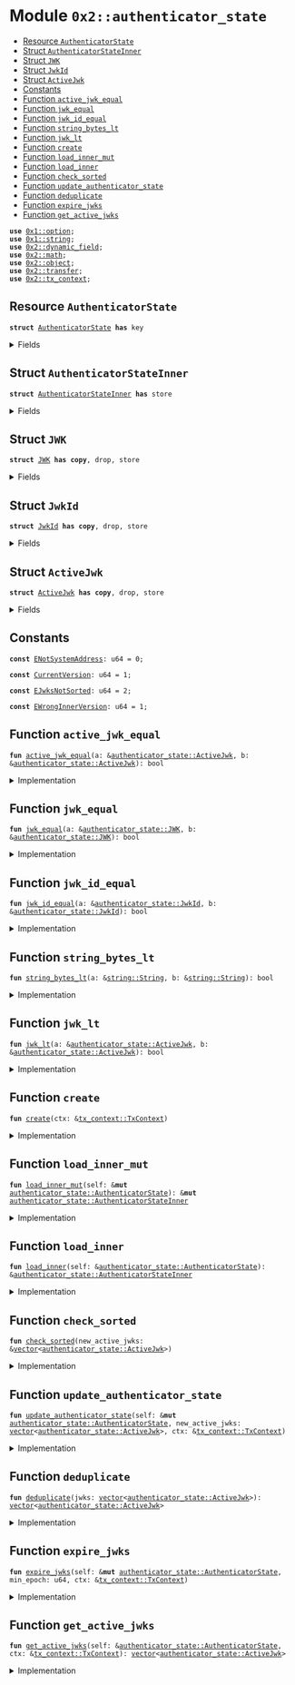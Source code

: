 
<a name="0x2_authenticator_state"></a>

# Module `0x2::authenticator_state`



-  [Resource `AuthenticatorState`](#0x2_authenticator_state_AuthenticatorState)
-  [Struct `AuthenticatorStateInner`](#0x2_authenticator_state_AuthenticatorStateInner)
-  [Struct `JWK`](#0x2_authenticator_state_JWK)
-  [Struct `JwkId`](#0x2_authenticator_state_JwkId)
-  [Struct `ActiveJwk`](#0x2_authenticator_state_ActiveJwk)
-  [Constants](#@Constants_0)
-  [Function `active_jwk_equal`](#0x2_authenticator_state_active_jwk_equal)
-  [Function `jwk_equal`](#0x2_authenticator_state_jwk_equal)
-  [Function `jwk_id_equal`](#0x2_authenticator_state_jwk_id_equal)
-  [Function `string_bytes_lt`](#0x2_authenticator_state_string_bytes_lt)
-  [Function `jwk_lt`](#0x2_authenticator_state_jwk_lt)
-  [Function `create`](#0x2_authenticator_state_create)
-  [Function `load_inner_mut`](#0x2_authenticator_state_load_inner_mut)
-  [Function `load_inner`](#0x2_authenticator_state_load_inner)
-  [Function `check_sorted`](#0x2_authenticator_state_check_sorted)
-  [Function `update_authenticator_state`](#0x2_authenticator_state_update_authenticator_state)
-  [Function `deduplicate`](#0x2_authenticator_state_deduplicate)
-  [Function `expire_jwks`](#0x2_authenticator_state_expire_jwks)
-  [Function `get_active_jwks`](#0x2_authenticator_state_get_active_jwks)


<pre><code><b>use</b> <a href="../../dependencies/move-stdlib/option.md#0x1_option">0x1::option</a>;
<b>use</b> <a href="../../dependencies/move-stdlib/string.md#0x1_string">0x1::string</a>;
<b>use</b> <a href="../../dependencies/mgo-framework/dynamic_field.md#0x2_dynamic_field">0x2::dynamic_field</a>;
<b>use</b> <a href="../../dependencies/mgo-framework/math.md#0x2_math">0x2::math</a>;
<b>use</b> <a href="../../dependencies/mgo-framework/object.md#0x2_object">0x2::object</a>;
<b>use</b> <a href="../../dependencies/mgo-framework/transfer.md#0x2_transfer">0x2::transfer</a>;
<b>use</b> <a href="../../dependencies/mgo-framework/tx_context.md#0x2_tx_context">0x2::tx_context</a>;
</code></pre>



<a name="0x2_authenticator_state_AuthenticatorState"></a>

## Resource `AuthenticatorState`



<pre><code><b>struct</b> <a href="../../dependencies/mgo-framework/authenticator_state.md#0x2_authenticator_state_AuthenticatorState">AuthenticatorState</a> <b>has</b> key
</code></pre>



<details>
<summary>Fields</summary>


<dl>
<dt>
<code>id: <a href="../../dependencies/mgo-framework/object.md#0x2_object_UID">object::UID</a></code>
</dt>
<dd>

</dd>
<dt>
<code>version: u64</code>
</dt>
<dd>

</dd>
</dl>


</details>

<a name="0x2_authenticator_state_AuthenticatorStateInner"></a>

## Struct `AuthenticatorStateInner`



<pre><code><b>struct</b> <a href="../../dependencies/mgo-framework/authenticator_state.md#0x2_authenticator_state_AuthenticatorStateInner">AuthenticatorStateInner</a> <b>has</b> store
</code></pre>



<details>
<summary>Fields</summary>


<dl>
<dt>
<code>version: u64</code>
</dt>
<dd>

</dd>
<dt>
<code>active_jwks: <a href="../../dependencies/move-stdlib/vector.md#0x1_vector">vector</a>&lt;<a href="../../dependencies/mgo-framework/authenticator_state.md#0x2_authenticator_state_ActiveJwk">authenticator_state::ActiveJwk</a>&gt;</code>
</dt>
<dd>

</dd>
</dl>


</details>

<a name="0x2_authenticator_state_JWK"></a>

## Struct `JWK`



<pre><code><b>struct</b> <a href="../../dependencies/mgo-framework/authenticator_state.md#0x2_authenticator_state_JWK">JWK</a> <b>has</b> <b>copy</b>, drop, store
</code></pre>



<details>
<summary>Fields</summary>


<dl>
<dt>
<code>kty: <a href="../../dependencies/move-stdlib/string.md#0x1_string_String">string::String</a></code>
</dt>
<dd>

</dd>
<dt>
<code>e: <a href="../../dependencies/move-stdlib/string.md#0x1_string_String">string::String</a></code>
</dt>
<dd>

</dd>
<dt>
<code>n: <a href="../../dependencies/move-stdlib/string.md#0x1_string_String">string::String</a></code>
</dt>
<dd>

</dd>
<dt>
<code>alg: <a href="../../dependencies/move-stdlib/string.md#0x1_string_String">string::String</a></code>
</dt>
<dd>

</dd>
</dl>


</details>

<a name="0x2_authenticator_state_JwkId"></a>

## Struct `JwkId`



<pre><code><b>struct</b> <a href="../../dependencies/mgo-framework/authenticator_state.md#0x2_authenticator_state_JwkId">JwkId</a> <b>has</b> <b>copy</b>, drop, store
</code></pre>



<details>
<summary>Fields</summary>


<dl>
<dt>
<code>iss: <a href="../../dependencies/move-stdlib/string.md#0x1_string_String">string::String</a></code>
</dt>
<dd>

</dd>
<dt>
<code>kid: <a href="../../dependencies/move-stdlib/string.md#0x1_string_String">string::String</a></code>
</dt>
<dd>

</dd>
</dl>


</details>

<a name="0x2_authenticator_state_ActiveJwk"></a>

## Struct `ActiveJwk`



<pre><code><b>struct</b> <a href="../../dependencies/mgo-framework/authenticator_state.md#0x2_authenticator_state_ActiveJwk">ActiveJwk</a> <b>has</b> <b>copy</b>, drop, store
</code></pre>



<details>
<summary>Fields</summary>


<dl>
<dt>
<code>jwk_id: <a href="../../dependencies/mgo-framework/authenticator_state.md#0x2_authenticator_state_JwkId">authenticator_state::JwkId</a></code>
</dt>
<dd>

</dd>
<dt>
<code>jwk: <a href="../../dependencies/mgo-framework/authenticator_state.md#0x2_authenticator_state_JWK">authenticator_state::JWK</a></code>
</dt>
<dd>

</dd>
<dt>
<code>epoch: u64</code>
</dt>
<dd>

</dd>
</dl>


</details>

<a name="@Constants_0"></a>

## Constants


<a name="0x2_authenticator_state_ENotSystemAddress"></a>



<pre><code><b>const</b> <a href="../../dependencies/mgo-framework/authenticator_state.md#0x2_authenticator_state_ENotSystemAddress">ENotSystemAddress</a>: u64 = 0;
</code></pre>



<a name="0x2_authenticator_state_CurrentVersion"></a>



<pre><code><b>const</b> <a href="../../dependencies/mgo-framework/authenticator_state.md#0x2_authenticator_state_CurrentVersion">CurrentVersion</a>: u64 = 1;
</code></pre>



<a name="0x2_authenticator_state_EJwksNotSorted"></a>



<pre><code><b>const</b> <a href="../../dependencies/mgo-framework/authenticator_state.md#0x2_authenticator_state_EJwksNotSorted">EJwksNotSorted</a>: u64 = 2;
</code></pre>



<a name="0x2_authenticator_state_EWrongInnerVersion"></a>



<pre><code><b>const</b> <a href="../../dependencies/mgo-framework/authenticator_state.md#0x2_authenticator_state_EWrongInnerVersion">EWrongInnerVersion</a>: u64 = 1;
</code></pre>



<a name="0x2_authenticator_state_active_jwk_equal"></a>

## Function `active_jwk_equal`



<pre><code><b>fun</b> <a href="../../dependencies/mgo-framework/authenticator_state.md#0x2_authenticator_state_active_jwk_equal">active_jwk_equal</a>(a: &<a href="../../dependencies/mgo-framework/authenticator_state.md#0x2_authenticator_state_ActiveJwk">authenticator_state::ActiveJwk</a>, b: &<a href="../../dependencies/mgo-framework/authenticator_state.md#0x2_authenticator_state_ActiveJwk">authenticator_state::ActiveJwk</a>): bool
</code></pre>



<details>
<summary>Implementation</summary>


<pre><code><b>fun</b> <a href="../../dependencies/mgo-framework/authenticator_state.md#0x2_authenticator_state_active_jwk_equal">active_jwk_equal</a>(a: &<a href="../../dependencies/mgo-framework/authenticator_state.md#0x2_authenticator_state_ActiveJwk">ActiveJwk</a>, b: &<a href="../../dependencies/mgo-framework/authenticator_state.md#0x2_authenticator_state_ActiveJwk">ActiveJwk</a>): bool {
    // note: epoch is ignored
    <a href="../../dependencies/mgo-framework/authenticator_state.md#0x2_authenticator_state_jwk_equal">jwk_equal</a>(&a.jwk, &b.jwk) && <a href="../../dependencies/mgo-framework/authenticator_state.md#0x2_authenticator_state_jwk_id_equal">jwk_id_equal</a>(&a.jwk_id, &b.jwk_id)
}
</code></pre>



</details>

<a name="0x2_authenticator_state_jwk_equal"></a>

## Function `jwk_equal`



<pre><code><b>fun</b> <a href="../../dependencies/mgo-framework/authenticator_state.md#0x2_authenticator_state_jwk_equal">jwk_equal</a>(a: &<a href="../../dependencies/mgo-framework/authenticator_state.md#0x2_authenticator_state_JWK">authenticator_state::JWK</a>, b: &<a href="../../dependencies/mgo-framework/authenticator_state.md#0x2_authenticator_state_JWK">authenticator_state::JWK</a>): bool
</code></pre>



<details>
<summary>Implementation</summary>


<pre><code><b>fun</b> <a href="../../dependencies/mgo-framework/authenticator_state.md#0x2_authenticator_state_jwk_equal">jwk_equal</a>(a: &<a href="../../dependencies/mgo-framework/authenticator_state.md#0x2_authenticator_state_JWK">JWK</a>, b: &<a href="../../dependencies/mgo-framework/authenticator_state.md#0x2_authenticator_state_JWK">JWK</a>): bool {
    (&a.kty == &b.kty) &&
       (&a.e == &b.e) &&
       (&a.n == &b.n) &&
       (&a.alg == &b.alg)
}
</code></pre>



</details>

<a name="0x2_authenticator_state_jwk_id_equal"></a>

## Function `jwk_id_equal`



<pre><code><b>fun</b> <a href="../../dependencies/mgo-framework/authenticator_state.md#0x2_authenticator_state_jwk_id_equal">jwk_id_equal</a>(a: &<a href="../../dependencies/mgo-framework/authenticator_state.md#0x2_authenticator_state_JwkId">authenticator_state::JwkId</a>, b: &<a href="../../dependencies/mgo-framework/authenticator_state.md#0x2_authenticator_state_JwkId">authenticator_state::JwkId</a>): bool
</code></pre>



<details>
<summary>Implementation</summary>


<pre><code><b>fun</b> <a href="../../dependencies/mgo-framework/authenticator_state.md#0x2_authenticator_state_jwk_id_equal">jwk_id_equal</a>(a: &<a href="../../dependencies/mgo-framework/authenticator_state.md#0x2_authenticator_state_JwkId">JwkId</a>, b: &<a href="../../dependencies/mgo-framework/authenticator_state.md#0x2_authenticator_state_JwkId">JwkId</a>): bool {
    (&a.iss == &b.iss) && (&a.kid == &b.kid)
}
</code></pre>



</details>

<a name="0x2_authenticator_state_string_bytes_lt"></a>

## Function `string_bytes_lt`



<pre><code><b>fun</b> <a href="../../dependencies/mgo-framework/authenticator_state.md#0x2_authenticator_state_string_bytes_lt">string_bytes_lt</a>(a: &<a href="../../dependencies/move-stdlib/string.md#0x1_string_String">string::String</a>, b: &<a href="../../dependencies/move-stdlib/string.md#0x1_string_String">string::String</a>): bool
</code></pre>



<details>
<summary>Implementation</summary>


<pre><code><b>fun</b> <a href="../../dependencies/mgo-framework/authenticator_state.md#0x2_authenticator_state_string_bytes_lt">string_bytes_lt</a>(a: &String, b: &String): bool {
    <b>let</b> a_bytes = <a href="../../dependencies/move-stdlib/string.md#0x1_string_bytes">string::bytes</a>(a);
    <b>let</b> b_bytes = <a href="../../dependencies/move-stdlib/string.md#0x1_string_bytes">string::bytes</a>(b);

    <b>if</b> (<a href="../../dependencies/move-stdlib/vector.md#0x1_vector_length">vector::length</a>(a_bytes) &lt; <a href="../../dependencies/move-stdlib/vector.md#0x1_vector_length">vector::length</a>(b_bytes)) {
        <b>true</b>
    } <b>else</b> <b>if</b> (<a href="../../dependencies/move-stdlib/vector.md#0x1_vector_length">vector::length</a>(a_bytes) &gt; <a href="../../dependencies/move-stdlib/vector.md#0x1_vector_length">vector::length</a>(b_bytes)) {
        <b>false</b>
    } <b>else</b> {
        <b>let</b> i = 0;
        <b>while</b> (i &lt; <a href="../../dependencies/move-stdlib/vector.md#0x1_vector_length">vector::length</a>(a_bytes)) {
            <b>let</b> a_byte = *<a href="../../dependencies/move-stdlib/vector.md#0x1_vector_borrow">vector::borrow</a>(a_bytes, i);
            <b>let</b> b_byte = *<a href="../../dependencies/move-stdlib/vector.md#0x1_vector_borrow">vector::borrow</a>(b_bytes, i);
            <b>if</b> (a_byte &lt; b_byte) {
                <b>return</b> <b>true</b>
            } <b>else</b> <b>if</b> (a_byte &gt; b_byte) {
                <b>return</b> <b>false</b>
            };
            i = i + 1;
        };
        // all bytes are equal
        <b>false</b>
    }
}
</code></pre>



</details>

<a name="0x2_authenticator_state_jwk_lt"></a>

## Function `jwk_lt`



<pre><code><b>fun</b> <a href="../../dependencies/mgo-framework/authenticator_state.md#0x2_authenticator_state_jwk_lt">jwk_lt</a>(a: &<a href="../../dependencies/mgo-framework/authenticator_state.md#0x2_authenticator_state_ActiveJwk">authenticator_state::ActiveJwk</a>, b: &<a href="../../dependencies/mgo-framework/authenticator_state.md#0x2_authenticator_state_ActiveJwk">authenticator_state::ActiveJwk</a>): bool
</code></pre>



<details>
<summary>Implementation</summary>


<pre><code><b>fun</b> <a href="../../dependencies/mgo-framework/authenticator_state.md#0x2_authenticator_state_jwk_lt">jwk_lt</a>(a: &<a href="../../dependencies/mgo-framework/authenticator_state.md#0x2_authenticator_state_ActiveJwk">ActiveJwk</a>, b: &<a href="../../dependencies/mgo-framework/authenticator_state.md#0x2_authenticator_state_ActiveJwk">ActiveJwk</a>): bool {
    // note: epoch is ignored
    <b>if</b> (&a.jwk_id.iss != &b.jwk_id.iss) {
        <b>return</b> <a href="../../dependencies/mgo-framework/authenticator_state.md#0x2_authenticator_state_string_bytes_lt">string_bytes_lt</a>(&a.jwk_id.iss, &b.jwk_id.iss)
    };
    <b>if</b> (&a.jwk_id.kid != &b.jwk_id.kid) {
        <b>return</b> <a href="../../dependencies/mgo-framework/authenticator_state.md#0x2_authenticator_state_string_bytes_lt">string_bytes_lt</a>(&a.jwk_id.kid, &b.jwk_id.kid)
    };
    <b>if</b> (&a.jwk.kty != &b.jwk.kty) {
        <b>return</b> <a href="../../dependencies/mgo-framework/authenticator_state.md#0x2_authenticator_state_string_bytes_lt">string_bytes_lt</a>(&a.jwk.kty, &b.jwk.kty)
    };
    <b>if</b> (&a.jwk.e != &b.jwk.e) {
        <b>return</b> <a href="../../dependencies/mgo-framework/authenticator_state.md#0x2_authenticator_state_string_bytes_lt">string_bytes_lt</a>(&a.jwk.e, &b.jwk.e)
    };
    <b>if</b> (&a.jwk.n != &b.jwk.n) {
        <b>return</b> <a href="../../dependencies/mgo-framework/authenticator_state.md#0x2_authenticator_state_string_bytes_lt">string_bytes_lt</a>(&a.jwk.n, &b.jwk.n)
    };
    <a href="../../dependencies/mgo-framework/authenticator_state.md#0x2_authenticator_state_string_bytes_lt">string_bytes_lt</a>(&a.jwk.alg, &b.jwk.alg)
}
</code></pre>



</details>

<a name="0x2_authenticator_state_create"></a>

## Function `create`



<pre><code><b>fun</b> <a href="../../dependencies/mgo-framework/authenticator_state.md#0x2_authenticator_state_create">create</a>(ctx: &<a href="../../dependencies/mgo-framework/tx_context.md#0x2_tx_context_TxContext">tx_context::TxContext</a>)
</code></pre>



<details>
<summary>Implementation</summary>


<pre><code><b>fun</b> <a href="../../dependencies/mgo-framework/authenticator_state.md#0x2_authenticator_state_create">create</a>(ctx: &TxContext) {
    <b>assert</b>!(<a href="../../dependencies/mgo-framework/tx_context.md#0x2_tx_context_sender">tx_context::sender</a>(ctx) == @0x0, <a href="../../dependencies/mgo-framework/authenticator_state.md#0x2_authenticator_state_ENotSystemAddress">ENotSystemAddress</a>);

    <b>let</b> version = <a href="../../dependencies/mgo-framework/authenticator_state.md#0x2_authenticator_state_CurrentVersion">CurrentVersion</a>;

    <b>let</b> inner = <a href="../../dependencies/mgo-framework/authenticator_state.md#0x2_authenticator_state_AuthenticatorStateInner">AuthenticatorStateInner</a> {
        version,
        active_jwks: <a href="../../dependencies/move-stdlib/vector.md#0x1_vector">vector</a>[],
    };

    <b>let</b> self = <a href="../../dependencies/mgo-framework/authenticator_state.md#0x2_authenticator_state_AuthenticatorState">AuthenticatorState</a> {
        id: <a href="../../dependencies/mgo-framework/object.md#0x2_object_authenticator_state">object::authenticator_state</a>(),
        version,
    };

    <a href="../../dependencies/mgo-framework/dynamic_field.md#0x2_dynamic_field_add">dynamic_field::add</a>(&<b>mut</b> self.id, version, inner);
    <a href="../../dependencies/mgo-framework/transfer.md#0x2_transfer_share_object">transfer::share_object</a>(self);
}
</code></pre>



</details>

<a name="0x2_authenticator_state_load_inner_mut"></a>

## Function `load_inner_mut`



<pre><code><b>fun</b> <a href="../../dependencies/mgo-framework/authenticator_state.md#0x2_authenticator_state_load_inner_mut">load_inner_mut</a>(self: &<b>mut</b> <a href="../../dependencies/mgo-framework/authenticator_state.md#0x2_authenticator_state_AuthenticatorState">authenticator_state::AuthenticatorState</a>): &<b>mut</b> <a href="../../dependencies/mgo-framework/authenticator_state.md#0x2_authenticator_state_AuthenticatorStateInner">authenticator_state::AuthenticatorStateInner</a>
</code></pre>



<details>
<summary>Implementation</summary>


<pre><code><b>fun</b> <a href="../../dependencies/mgo-framework/authenticator_state.md#0x2_authenticator_state_load_inner_mut">load_inner_mut</a>(
    self: &<b>mut</b> <a href="../../dependencies/mgo-framework/authenticator_state.md#0x2_authenticator_state_AuthenticatorState">AuthenticatorState</a>,
): &<b>mut</b> <a href="../../dependencies/mgo-framework/authenticator_state.md#0x2_authenticator_state_AuthenticatorStateInner">AuthenticatorStateInner</a> {
    <b>let</b> version = self.version;

    // replace this <b>with</b> a lazy <b>update</b> function when we add a new version of the inner <a href="../../dependencies/mgo-framework/object.md#0x2_object">object</a>.
    <b>assert</b>!(version == <a href="../../dependencies/mgo-framework/authenticator_state.md#0x2_authenticator_state_CurrentVersion">CurrentVersion</a>, <a href="../../dependencies/mgo-framework/authenticator_state.md#0x2_authenticator_state_EWrongInnerVersion">EWrongInnerVersion</a>);

    <b>let</b> inner: &<b>mut</b> <a href="../../dependencies/mgo-framework/authenticator_state.md#0x2_authenticator_state_AuthenticatorStateInner">AuthenticatorStateInner</a> = <a href="../../dependencies/mgo-framework/dynamic_field.md#0x2_dynamic_field_borrow_mut">dynamic_field::borrow_mut</a>(&<b>mut</b> self.id, self.version);

    <b>assert</b>!(inner.version == version, <a href="../../dependencies/mgo-framework/authenticator_state.md#0x2_authenticator_state_EWrongInnerVersion">EWrongInnerVersion</a>);
    inner
}
</code></pre>



</details>

<a name="0x2_authenticator_state_load_inner"></a>

## Function `load_inner`



<pre><code><b>fun</b> <a href="../../dependencies/mgo-framework/authenticator_state.md#0x2_authenticator_state_load_inner">load_inner</a>(self: &<a href="../../dependencies/mgo-framework/authenticator_state.md#0x2_authenticator_state_AuthenticatorState">authenticator_state::AuthenticatorState</a>): &<a href="../../dependencies/mgo-framework/authenticator_state.md#0x2_authenticator_state_AuthenticatorStateInner">authenticator_state::AuthenticatorStateInner</a>
</code></pre>



<details>
<summary>Implementation</summary>


<pre><code><b>fun</b> <a href="../../dependencies/mgo-framework/authenticator_state.md#0x2_authenticator_state_load_inner">load_inner</a>(
    self: &<a href="../../dependencies/mgo-framework/authenticator_state.md#0x2_authenticator_state_AuthenticatorState">AuthenticatorState</a>,
): &<a href="../../dependencies/mgo-framework/authenticator_state.md#0x2_authenticator_state_AuthenticatorStateInner">AuthenticatorStateInner</a> {
    <b>let</b> version = self.version;

    // replace this <b>with</b> a lazy <b>update</b> function when we add a new version of the inner <a href="../../dependencies/mgo-framework/object.md#0x2_object">object</a>.
    <b>assert</b>!(version == <a href="../../dependencies/mgo-framework/authenticator_state.md#0x2_authenticator_state_CurrentVersion">CurrentVersion</a>, <a href="../../dependencies/mgo-framework/authenticator_state.md#0x2_authenticator_state_EWrongInnerVersion">EWrongInnerVersion</a>);

    <b>let</b> inner: &<a href="../../dependencies/mgo-framework/authenticator_state.md#0x2_authenticator_state_AuthenticatorStateInner">AuthenticatorStateInner</a> = <a href="../../dependencies/mgo-framework/dynamic_field.md#0x2_dynamic_field_borrow">dynamic_field::borrow</a>(&self.id, self.version);

    <b>assert</b>!(inner.version == version, <a href="../../dependencies/mgo-framework/authenticator_state.md#0x2_authenticator_state_EWrongInnerVersion">EWrongInnerVersion</a>);
    inner
}
</code></pre>



</details>

<a name="0x2_authenticator_state_check_sorted"></a>

## Function `check_sorted`



<pre><code><b>fun</b> <a href="../../dependencies/mgo-framework/authenticator_state.md#0x2_authenticator_state_check_sorted">check_sorted</a>(new_active_jwks: &<a href="../../dependencies/move-stdlib/vector.md#0x1_vector">vector</a>&lt;<a href="../../dependencies/mgo-framework/authenticator_state.md#0x2_authenticator_state_ActiveJwk">authenticator_state::ActiveJwk</a>&gt;)
</code></pre>



<details>
<summary>Implementation</summary>


<pre><code><b>fun</b> <a href="../../dependencies/mgo-framework/authenticator_state.md#0x2_authenticator_state_check_sorted">check_sorted</a>(new_active_jwks: &<a href="../../dependencies/move-stdlib/vector.md#0x1_vector">vector</a>&lt;<a href="../../dependencies/mgo-framework/authenticator_state.md#0x2_authenticator_state_ActiveJwk">ActiveJwk</a>&gt;) {
    <b>let</b> i = 0;
    <b>while</b> (i &lt; <a href="../../dependencies/move-stdlib/vector.md#0x1_vector_length">vector::length</a>(new_active_jwks) - 1) {
        <b>let</b> a = <a href="../../dependencies/move-stdlib/vector.md#0x1_vector_borrow">vector::borrow</a>(new_active_jwks, i);
        <b>let</b> b = <a href="../../dependencies/move-stdlib/vector.md#0x1_vector_borrow">vector::borrow</a>(new_active_jwks, i + 1);
        <b>assert</b>!(<a href="../../dependencies/mgo-framework/authenticator_state.md#0x2_authenticator_state_jwk_lt">jwk_lt</a>(a, b), <a href="../../dependencies/mgo-framework/authenticator_state.md#0x2_authenticator_state_EJwksNotSorted">EJwksNotSorted</a>);
        i = i + 1;
    };
}
</code></pre>



</details>

<a name="0x2_authenticator_state_update_authenticator_state"></a>

## Function `update_authenticator_state`



<pre><code><b>fun</b> <a href="../../dependencies/mgo-framework/authenticator_state.md#0x2_authenticator_state_update_authenticator_state">update_authenticator_state</a>(self: &<b>mut</b> <a href="../../dependencies/mgo-framework/authenticator_state.md#0x2_authenticator_state_AuthenticatorState">authenticator_state::AuthenticatorState</a>, new_active_jwks: <a href="../../dependencies/move-stdlib/vector.md#0x1_vector">vector</a>&lt;<a href="../../dependencies/mgo-framework/authenticator_state.md#0x2_authenticator_state_ActiveJwk">authenticator_state::ActiveJwk</a>&gt;, ctx: &<a href="../../dependencies/mgo-framework/tx_context.md#0x2_tx_context_TxContext">tx_context::TxContext</a>)
</code></pre>



<details>
<summary>Implementation</summary>


<pre><code><b>fun</b> <a href="../../dependencies/mgo-framework/authenticator_state.md#0x2_authenticator_state_update_authenticator_state">update_authenticator_state</a>(
    self: &<b>mut</b> <a href="../../dependencies/mgo-framework/authenticator_state.md#0x2_authenticator_state_AuthenticatorState">AuthenticatorState</a>,
    new_active_jwks: <a href="../../dependencies/move-stdlib/vector.md#0x1_vector">vector</a>&lt;<a href="../../dependencies/mgo-framework/authenticator_state.md#0x2_authenticator_state_ActiveJwk">ActiveJwk</a>&gt;,
    ctx: &TxContext,
) {
    // Validator will make a special system call <b>with</b> sender set <b>as</b> 0x0.
    <b>assert</b>!(<a href="../../dependencies/mgo-framework/tx_context.md#0x2_tx_context_sender">tx_context::sender</a>(ctx) == @0x0, <a href="../../dependencies/mgo-framework/authenticator_state.md#0x2_authenticator_state_ENotSystemAddress">ENotSystemAddress</a>);

    <a href="../../dependencies/mgo-framework/authenticator_state.md#0x2_authenticator_state_check_sorted">check_sorted</a>(&new_active_jwks);
    <b>let</b> new_active_jwks = <a href="../../dependencies/mgo-framework/authenticator_state.md#0x2_authenticator_state_deduplicate">deduplicate</a>(new_active_jwks);

    <b>let</b> inner = <a href="../../dependencies/mgo-framework/authenticator_state.md#0x2_authenticator_state_load_inner_mut">load_inner_mut</a>(self);

    <b>let</b> res = <a href="../../dependencies/move-stdlib/vector.md#0x1_vector">vector</a>[];
    <b>let</b> i = 0;
    <b>let</b> j = 0;
    <b>let</b> active_jwks_len = <a href="../../dependencies/move-stdlib/vector.md#0x1_vector_length">vector::length</a>(&inner.active_jwks);
    <b>let</b> new_active_jwks_len = <a href="../../dependencies/move-stdlib/vector.md#0x1_vector_length">vector::length</a>(&new_active_jwks);

    <b>while</b> (i &lt; active_jwks_len && j &lt; new_active_jwks_len) {
        <b>let</b> old_jwk = <a href="../../dependencies/move-stdlib/vector.md#0x1_vector_borrow">vector::borrow</a>(&inner.active_jwks, i);
        <b>let</b> new_jwk = <a href="../../dependencies/move-stdlib/vector.md#0x1_vector_borrow">vector::borrow</a>(&new_active_jwks, j);

        // when they are equal, push only one, but <b>use</b> the max epoch of the two
        <b>if</b> (<a href="../../dependencies/mgo-framework/authenticator_state.md#0x2_authenticator_state_active_jwk_equal">active_jwk_equal</a>(old_jwk, new_jwk)) {
            <b>let</b> jwk = *old_jwk;
            jwk.epoch = <a href="../../dependencies/mgo-framework/math.md#0x2_math_max">math::max</a>(old_jwk.epoch, new_jwk.epoch);
            <a href="../../dependencies/move-stdlib/vector.md#0x1_vector_push_back">vector::push_back</a>(&<b>mut</b> res, jwk);
            i = i + 1;
            j = j + 1;
        } <b>else</b> <b>if</b> (<a href="../../dependencies/mgo-framework/authenticator_state.md#0x2_authenticator_state_jwk_id_equal">jwk_id_equal</a>(&old_jwk.jwk_id, &new_jwk.jwk_id)) {
            // <b>if</b> only jwk_id is equal, then the key <b>has</b> changed. Providers should not send
            // JWKs like this, but <b>if</b> they do, we must ignore the new <a href="../../dependencies/mgo-framework/authenticator_state.md#0x2_authenticator_state_JWK">JWK</a> <b>to</b> avoid having a
            // liveness / forking issues
            <a href="../../dependencies/move-stdlib/vector.md#0x1_vector_push_back">vector::push_back</a>(&<b>mut</b> res, *old_jwk);
            i = i + 1;
            j = j + 1;
        } <b>else</b> <b>if</b> (<a href="../../dependencies/mgo-framework/authenticator_state.md#0x2_authenticator_state_jwk_lt">jwk_lt</a>(old_jwk, new_jwk)) {
            <a href="../../dependencies/move-stdlib/vector.md#0x1_vector_push_back">vector::push_back</a>(&<b>mut</b> res, *old_jwk);
            i = i + 1;
        } <b>else</b> {
            <a href="../../dependencies/move-stdlib/vector.md#0x1_vector_push_back">vector::push_back</a>(&<b>mut</b> res, *new_jwk);
            j = j + 1;
        }
    };

    <b>while</b> (i &lt; active_jwks_len) {
        <a href="../../dependencies/move-stdlib/vector.md#0x1_vector_push_back">vector::push_back</a>(&<b>mut</b> res, *<a href="../../dependencies/move-stdlib/vector.md#0x1_vector_borrow">vector::borrow</a>(&inner.active_jwks, i));
        i = i + 1;
    };
    <b>while</b> (j &lt; new_active_jwks_len) {
        <a href="../../dependencies/move-stdlib/vector.md#0x1_vector_push_back">vector::push_back</a>(&<b>mut</b> res, *<a href="../../dependencies/move-stdlib/vector.md#0x1_vector_borrow">vector::borrow</a>(&new_active_jwks, j));
        j = j + 1;
    };

    inner.active_jwks = res;
}
</code></pre>



</details>

<a name="0x2_authenticator_state_deduplicate"></a>

## Function `deduplicate`



<pre><code><b>fun</b> <a href="../../dependencies/mgo-framework/authenticator_state.md#0x2_authenticator_state_deduplicate">deduplicate</a>(jwks: <a href="../../dependencies/move-stdlib/vector.md#0x1_vector">vector</a>&lt;<a href="../../dependencies/mgo-framework/authenticator_state.md#0x2_authenticator_state_ActiveJwk">authenticator_state::ActiveJwk</a>&gt;): <a href="../../dependencies/move-stdlib/vector.md#0x1_vector">vector</a>&lt;<a href="../../dependencies/mgo-framework/authenticator_state.md#0x2_authenticator_state_ActiveJwk">authenticator_state::ActiveJwk</a>&gt;
</code></pre>



<details>
<summary>Implementation</summary>


<pre><code><b>fun</b> <a href="../../dependencies/mgo-framework/authenticator_state.md#0x2_authenticator_state_deduplicate">deduplicate</a>(jwks: <a href="../../dependencies/move-stdlib/vector.md#0x1_vector">vector</a>&lt;<a href="../../dependencies/mgo-framework/authenticator_state.md#0x2_authenticator_state_ActiveJwk">ActiveJwk</a>&gt;): <a href="../../dependencies/move-stdlib/vector.md#0x1_vector">vector</a>&lt;<a href="../../dependencies/mgo-framework/authenticator_state.md#0x2_authenticator_state_ActiveJwk">ActiveJwk</a>&gt; {
    <b>let</b> res = <a href="../../dependencies/move-stdlib/vector.md#0x1_vector">vector</a>[];
    <b>let</b> i = 0;
    <b>let</b> prev: Option&lt;<a href="../../dependencies/mgo-framework/authenticator_state.md#0x2_authenticator_state_JwkId">JwkId</a>&gt; = <a href="../../dependencies/move-stdlib/option.md#0x1_option_none">option::none</a>();
    <b>while</b> (i &lt; <a href="../../dependencies/move-stdlib/vector.md#0x1_vector_length">vector::length</a>(&jwks)) {
        <b>let</b> jwk = <a href="../../dependencies/move-stdlib/vector.md#0x1_vector_borrow">vector::borrow</a>(&jwks, i);
        <b>if</b> (<a href="../../dependencies/move-stdlib/option.md#0x1_option_is_none">option::is_none</a>(&prev)) {
            <a href="../../dependencies/move-stdlib/option.md#0x1_option_fill">option::fill</a>(&<b>mut</b> prev, jwk.jwk_id);
        } <b>else</b> <b>if</b> (<a href="../../dependencies/mgo-framework/authenticator_state.md#0x2_authenticator_state_jwk_id_equal">jwk_id_equal</a>(<a href="../../dependencies/move-stdlib/option.md#0x1_option_borrow">option::borrow</a>(&prev), &jwk.jwk_id)) {
            // skip duplicate jwks in input
            i = i + 1;
            <b>continue</b>
        } <b>else</b> {
            *<a href="../../dependencies/move-stdlib/option.md#0x1_option_borrow_mut">option::borrow_mut</a>(&<b>mut</b> prev) = jwk.jwk_id;
        };
        <a href="../../dependencies/move-stdlib/vector.md#0x1_vector_push_back">vector::push_back</a>(&<b>mut</b> res, *jwk);
        i = i + 1;
    };
    res
}
</code></pre>



</details>

<a name="0x2_authenticator_state_expire_jwks"></a>

## Function `expire_jwks`



<pre><code><b>fun</b> <a href="../../dependencies/mgo-framework/authenticator_state.md#0x2_authenticator_state_expire_jwks">expire_jwks</a>(self: &<b>mut</b> <a href="../../dependencies/mgo-framework/authenticator_state.md#0x2_authenticator_state_AuthenticatorState">authenticator_state::AuthenticatorState</a>, min_epoch: u64, ctx: &<a href="../../dependencies/mgo-framework/tx_context.md#0x2_tx_context_TxContext">tx_context::TxContext</a>)
</code></pre>



<details>
<summary>Implementation</summary>


<pre><code><b>fun</b> <a href="../../dependencies/mgo-framework/authenticator_state.md#0x2_authenticator_state_expire_jwks">expire_jwks</a>(
    self: &<b>mut</b> <a href="../../dependencies/mgo-framework/authenticator_state.md#0x2_authenticator_state_AuthenticatorState">AuthenticatorState</a>,
    // any jwk below this epoch is not retained
    min_epoch: u64,
    ctx: &TxContext) {
    // This will only be called by <a href="../../mgo_system.md#0x3_mgo_system_advance_epoch">mgo_system::advance_epoch</a>
    <b>assert</b>!(<a href="../../dependencies/mgo-framework/tx_context.md#0x2_tx_context_sender">tx_context::sender</a>(ctx) == @0x0, <a href="../../dependencies/mgo-framework/authenticator_state.md#0x2_authenticator_state_ENotSystemAddress">ENotSystemAddress</a>);

    <b>let</b> inner = <a href="../../dependencies/mgo-framework/authenticator_state.md#0x2_authenticator_state_load_inner_mut">load_inner_mut</a>(self);

    <b>let</b> len = <a href="../../dependencies/move-stdlib/vector.md#0x1_vector_length">vector::length</a>(&inner.active_jwks);

    // first we count how many jwks from each issuer are above the min_epoch
    // and store the counts in a <a href="../../dependencies/move-stdlib/vector.md#0x1_vector">vector</a> that parallels the (sorted) active_jwks <a href="../../dependencies/move-stdlib/vector.md#0x1_vector">vector</a>
    <b>let</b> issuer_max_epochs = <a href="../../dependencies/move-stdlib/vector.md#0x1_vector">vector</a>[];
    <b>let</b> i = 0;
    <b>let</b> prev_issuer: Option&lt;String&gt; = <a href="../../dependencies/move-stdlib/option.md#0x1_option_none">option::none</a>();

    <b>while</b> (i &lt; len) {
        <b>let</b> cur = <a href="../../dependencies/move-stdlib/vector.md#0x1_vector_borrow">vector::borrow</a>(&inner.active_jwks, i);
        <b>let</b> cur_iss = &cur.jwk_id.iss;
        <b>if</b> (<a href="../../dependencies/move-stdlib/option.md#0x1_option_is_none">option::is_none</a>(&prev_issuer)) {
            <a href="../../dependencies/move-stdlib/option.md#0x1_option_fill">option::fill</a>(&<b>mut</b> prev_issuer, *cur_iss);
            <a href="../../dependencies/move-stdlib/vector.md#0x1_vector_push_back">vector::push_back</a>(&<b>mut</b> issuer_max_epochs, cur.epoch);
        } <b>else</b> {
            <b>if</b> (cur_iss == <a href="../../dependencies/move-stdlib/option.md#0x1_option_borrow">option::borrow</a>(&prev_issuer)) {
                <b>let</b> back = <a href="../../dependencies/move-stdlib/vector.md#0x1_vector_length">vector::length</a>(&issuer_max_epochs) - 1;
                <b>let</b> prev_max_epoch = <a href="../../dependencies/move-stdlib/vector.md#0x1_vector_borrow_mut">vector::borrow_mut</a>(&<b>mut</b> issuer_max_epochs, back);
                *prev_max_epoch = <a href="../../dependencies/mgo-framework/math.md#0x2_math_max">math::max</a>(*prev_max_epoch, cur.epoch);
            } <b>else</b> {
                *<a href="../../dependencies/move-stdlib/option.md#0x1_option_borrow_mut">option::borrow_mut</a>(&<b>mut</b> prev_issuer) = *cur_iss;
                <a href="../../dependencies/move-stdlib/vector.md#0x1_vector_push_back">vector::push_back</a>(&<b>mut</b> issuer_max_epochs, cur.epoch);
            }
        };
        i = i + 1;
    };

    // Now, filter out any JWKs that are below the min_epoch, unless that issuer <b>has</b> no
    // JWKs &gt;= the min_epoch, in which case we keep all of them.
    <b>let</b> new_active_jwks: <a href="../../dependencies/move-stdlib/vector.md#0x1_vector">vector</a>&lt;<a href="../../dependencies/mgo-framework/authenticator_state.md#0x2_authenticator_state_ActiveJwk">ActiveJwk</a>&gt; = <a href="../../dependencies/move-stdlib/vector.md#0x1_vector">vector</a>[];
    <b>let</b> prev_issuer: Option&lt;String&gt; = <a href="../../dependencies/move-stdlib/option.md#0x1_option_none">option::none</a>();
    <b>let</b> i = 0;
    <b>let</b> j = 0;
    <b>while</b> (i &lt; len) {
        <b>let</b> jwk = <a href="../../dependencies/move-stdlib/vector.md#0x1_vector_borrow">vector::borrow</a>(&inner.active_jwks, i);
        <b>let</b> cur_iss = &jwk.jwk_id.iss;

        <b>if</b> (<a href="../../dependencies/move-stdlib/option.md#0x1_option_is_none">option::is_none</a>(&prev_issuer)) {
            <a href="../../dependencies/move-stdlib/option.md#0x1_option_fill">option::fill</a>(&<b>mut</b> prev_issuer, *cur_iss);
        } <b>else</b> <b>if</b> (cur_iss != <a href="../../dependencies/move-stdlib/option.md#0x1_option_borrow">option::borrow</a>(&prev_issuer)) {
            *<a href="../../dependencies/move-stdlib/option.md#0x1_option_borrow_mut">option::borrow_mut</a>(&<b>mut</b> prev_issuer) = *cur_iss;
            j = j + 1;
        };

        <b>let</b> max_epoch_for_iss = <a href="../../dependencies/move-stdlib/vector.md#0x1_vector_borrow">vector::borrow</a>(&issuer_max_epochs, j);

        // TODO: <b>if</b> the iss for this jwk <b>has</b> *no* jwks that meet the minimum epoch,
        // then expire nothing.
        <b>if</b> (*max_epoch_for_iss &lt; min_epoch || jwk.epoch &gt;= min_epoch) {
            <a href="../../dependencies/move-stdlib/vector.md#0x1_vector_push_back">vector::push_back</a>(&<b>mut</b> new_active_jwks, *jwk);
        };
        i = i + 1;
    };
    inner.active_jwks = new_active_jwks;
}
</code></pre>



</details>

<a name="0x2_authenticator_state_get_active_jwks"></a>

## Function `get_active_jwks`



<pre><code><b>fun</b> <a href="../../dependencies/mgo-framework/authenticator_state.md#0x2_authenticator_state_get_active_jwks">get_active_jwks</a>(self: &<a href="../../dependencies/mgo-framework/authenticator_state.md#0x2_authenticator_state_AuthenticatorState">authenticator_state::AuthenticatorState</a>, ctx: &<a href="../../dependencies/mgo-framework/tx_context.md#0x2_tx_context_TxContext">tx_context::TxContext</a>): <a href="../../dependencies/move-stdlib/vector.md#0x1_vector">vector</a>&lt;<a href="../../dependencies/mgo-framework/authenticator_state.md#0x2_authenticator_state_ActiveJwk">authenticator_state::ActiveJwk</a>&gt;
</code></pre>



<details>
<summary>Implementation</summary>


<pre><code><b>fun</b> <a href="../../dependencies/mgo-framework/authenticator_state.md#0x2_authenticator_state_get_active_jwks">get_active_jwks</a>(
    self: &<a href="../../dependencies/mgo-framework/authenticator_state.md#0x2_authenticator_state_AuthenticatorState">AuthenticatorState</a>,
    ctx: &TxContext,
): <a href="../../dependencies/move-stdlib/vector.md#0x1_vector">vector</a>&lt;<a href="../../dependencies/mgo-framework/authenticator_state.md#0x2_authenticator_state_ActiveJwk">ActiveJwk</a>&gt; {
    <b>assert</b>!(<a href="../../dependencies/mgo-framework/tx_context.md#0x2_tx_context_sender">tx_context::sender</a>(ctx) == @0x0, <a href="../../dependencies/mgo-framework/authenticator_state.md#0x2_authenticator_state_ENotSystemAddress">ENotSystemAddress</a>);
    <a href="../../dependencies/mgo-framework/authenticator_state.md#0x2_authenticator_state_load_inner">load_inner</a>(self).active_jwks
}
</code></pre>



</details>
